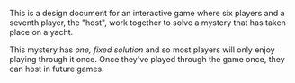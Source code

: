 This is a design document for an interactive game where six players and a seventh player, the "host", work together to solve a mystery that has taken place on a yacht. 

This mystery has _one, fixed solution_ and so most players will only enjoy playing through it once. Once they've played through the game once, they can host in future games.





